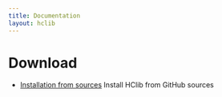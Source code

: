 ```yaml
---
title: Documentation
layout: hclib
---
```


# Download

* [Installation from sources](installation.html)
	Install HClib from GitHub sources

